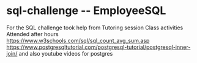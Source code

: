 # sql-challenge -- EmployeeSQL

For the SQL challenge took help from Tutoring session
Class activities 
Attended after hours 
https://www.w3schools.com/sql/sql_count_avg_sum.asp
https://www.postgresqltutorial.com/postgresql-tutorial/postgresql-inner-join/
and also youtube videos for postgres 